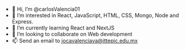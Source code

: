 - 👋 Hi, I’m @carlosValencia01
- 👀 I’m interested in React, JavaScript, HTML, CSS, Mongo, Node and Express.
- 🌱 I’m currently learning React and NextJS
- 💞️ I’m looking to collaborate on Web development
- 📫 Send an email to jocavalenciava@ittepic.edu.mx

<!---
carlosValencia01/carlosValencia01 is a ✨ special ✨ repository because its `README.md` (this file) appears on your GitHub profile.
You can click the Preview link to take a look at your changes.
--->
